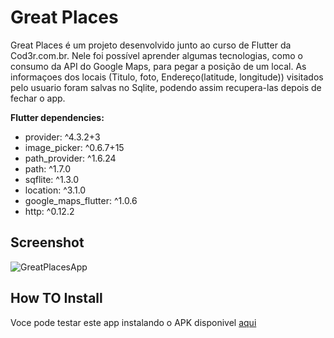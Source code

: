 # Great Places

Great Places é um projeto desenvolvido junto ao curso de Flutter da Cod3r.com.br.
Nele foi possível aprender algumas tecnologias, como o consumo da API do Google Maps, para pegar a posição de um local. As informaçoes dos locais (Titulo, foto, Endereço(latitude, longitude)) visitados pelo usuario foram salvas no Sqlite, podendo assim recupera-las depois de fechar o app.

**Flutter dependencies:**
-  provider: ^4.3.2+3
-  image_picker: ^0.6.7+15
-  path_provider: ^1.6.24
-  path: ^1.7.0
-  sqflite: ^1.3.0
-  location: ^3.1.0
-  google_maps_flutter: ^1.0.6
-  http: ^0.12.2

## Screenshot
![GreatPlacesApp](https://user-images.githubusercontent.com/15696360/102395266-a5514b00-3fb9-11eb-88dc-8a280b94627f.gif)  

## How TO Install 
Voce pode testar este app instalando o APK disponivel [aqui](/ScreenShotsAPK/app-release.apk)
